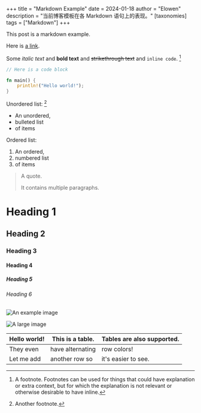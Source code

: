+++
title = "Markdown Example"
date = 2024-01-18
author = "Elowen"
description = "当前博客模板在各 Markdown 语句上的表现。"
[taxonomies]
tags = ["Markdown"]
+++

This post is a markdown example.

Here is [a link](http://example.com).

Some _italic text_ and **bold text** and ~~strikethrough text~~ and `inline code`. [^1]

```rust
// Here is a code block

fn main() {
    println!("Hello world!");
}
```

Unordered list: [^2]

- An unordered,
- bulleted list
- of items

Ordered list:

1. An ordered,
2. numbered list
3. of items

> A quote.
>
> It contains multiple paragraphs.

# Heading 1

## Heading 2

### Heading 3

#### Heading 4

##### Heading 5

###### Heading 6

![An example image](https://plchldr.co/i/480x360?bg=EB6361)

![A large image](https://plchldr.co/i/1280x720?bg=3D8EB9)

| Hello world! | This is a table. | Tables are also supported. |
| ------------ | ---------------- | -------------------------- |
| They even    | have alternating | row colors!                |
| Let me add   | another row so   | it's easier to see.        |

<div class="doublespace"></div>

[^1]:
    A footnote. Footnotes can be used for things that could have explanation or extra context, but
    for which the explanation is not relevant or otherwise desirable to have inline.

[^2]: Another footnote.
